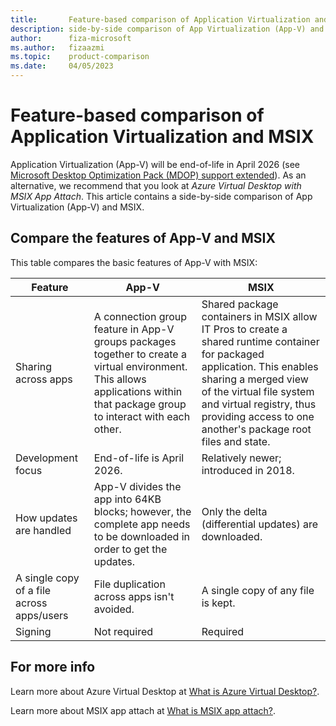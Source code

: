 ```yaml
---
title:       Feature-based comparison of Application Virtualization and MSIX
description: side-by-side comparison of App Virtualization (App-V) and MSIX 
author:      fiza-microsoft
ms.author:   fizaazmi
ms.topic:    product-comparison
ms.date:     04/05/2023
---
```


# Feature-based comparison of Application Virtualization and MSIX

Application Virtualization (App-V) will be end-of-life in April 2026 (see [Microsoft Desktop Optimization Pack (MDOP) support extended](/lifecycle/announcements/mdop-extended)). As an alternative, we recommend that you look at *Azure Virtual Desktop with MSIX App Attach*. This article contains a side-by-side comparison of App Virtualization (App-V) and MSIX.

## Compare the features of App-V and MSIX

This table compares the basic features of App-V with MSIX:

|Feature|App-V|MSIX|
| -------- | -------- | -------- |
|Sharing across apps |A connection group feature in App-V groups packages together to create a virtual environment. This allows applications within that package group to interact with each other.|Shared package containers in MSIX allow IT Pros to create a shared runtime container for packaged application. This enables sharing a merged view of the virtual file system and virtual registry, thus providing access to one another's package root files and state. |
|Development focus |End-of-life is April 2026.|Relatively newer; introduced in 2018.|
|How updates are handled |App-V divides the app into 64KB blocks; however, the complete app needs to be downloaded in order to get the updates.|Only the delta (differential updates) are downloaded. |
|A single copy of a file across apps/users |File duplication across apps isn't avoided. |A single copy of any file is kept.|
|Signing |Not required|Required|

## For more info

Learn more about Azure Virtual Desktop at [What is Azure Virtual Desktop?](/azure/virtual-desktop/overview).

Learn more about MSIX app attach at [What is MSIX app attach?](/azure/virtual-desktop/what-is-app-attach).
